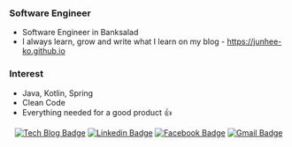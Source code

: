 ### Software Engineer

- Software Engineer in Banksalad
- I always learn, grow and write what I learn on my blog - https://junhee-ko.github.io

### Interest
- Java, Kotlin, Spring
- Clean Code
- Everything needed for a good product :+1:

<div align="center">

[![Tech Blog Badge](http://img.shields.io/badge/-Tech%20blog-black?style=flat-square&logo=github&link=https://kojunhee.github.io)](https://junhee-ko.github.io) [![Linkedin Badge](https://img.shields.io/badge/-LinkedIn-blue?style=flat-square&logo=Linkedin&logoColor=white&link=https://www.linkedin.com/in/junhee-ko/)](https://www.linkedin.com/in/junhee-ko/) [![Facebook Badge](https://img.shields.io/badge/-Facebook-1877f2?style=flat-square&logo=facebook&logoColor=white&link=https://www.facebook.com/kojunheee)](https://www.facebook.com/kojunheee/) [![Gmail Badge](https://img.shields.io/badge/-Gmail-d14836?style=flat-square&logo=Gmail&logoColor=white&link=mailto:junheee.ko@gmail.com)](mailto:junheee.ko@gmail.com)
</div>
